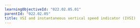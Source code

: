 ```yaml
---
learningObjectiveId: "022.02.05.01"
parentId: "022.02.05"
title: VSI and instantaneous vertical speed indicator (IVSI)
---
```

